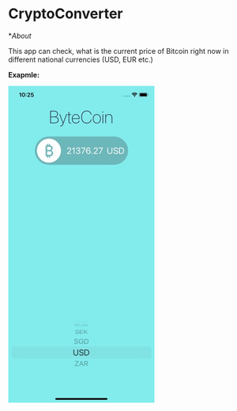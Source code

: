 # CryptoConverter

**About*

This app can check, what is the current price of Bitcoin right now in different national currencies (USD, EUR etc.)

**Exapmle:**

![alt text](Simulator.jpeg)
